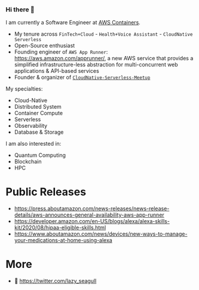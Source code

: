 ### Hi there 👋
I am currently a Software Engineer at [AWS Containers](https://aws.amazon.com/containers/). 

- My tenure across ```FinTech+Cloud``` - ```Health+Voice Assistant``` - ```CloudNative Serverless```
- Open-Source enthusiast
- Founding engineer of ```AWS App Runner```: https://aws.amazon.com/apprunner/, a new AWS service that provides a simplified infrastructure-less abstraction for multi-concurrent web applications & API-based services
- Founder & organizer of [```CloudNative-Serverless-Meetup```](https://github.com/CloudNative-Serverless-Meetup)


My specialties: 
- Cloud-Native
- Distributed System
- Container Compute
- Serverless 
- Observability
- Database & Storage

I am also interested in:
- Quantum Computing
- Blockchain
- HPC 


# Public Releases
- https://press.aboutamazon.com/news-releases/news-release-details/aws-announces-general-availability-aws-app-runner
- https://developer.amazon.com/en-US/blogs/alexa/alexa-skills-kit/2020/08/hipaa-eligible-skills.html 
- https://www.aboutamazon.com/news/devices/new-ways-to-manage-your-medications-at-home-using-alexa 


# More
- 🐧 https://twitter.com/lazy_seagull

